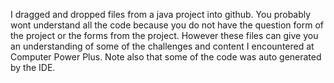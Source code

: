 I dragged and dropped files from a java project into github. You probably wont understand all the code because you do not have the question 
form of the project or the forms from the project. However these files can give you an understanding of some of the challenges and 
content I encountered at Computer Power Plus. Note also that some of the code was auto generated by the IDE.
